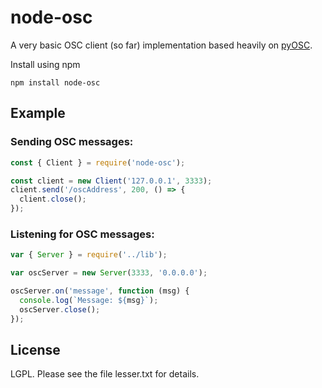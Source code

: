 # node-osc

A very basic OSC client (so far) implementation based heavily on [pyOSC](https://trac.v2.nl/wiki/pyOSC).

Install using npm

```
npm install node-osc
```

## Example

### Sending OSC messages:

```js
const { Client } = require('node-osc');

const client = new Client('127.0.0.1', 3333);
client.send('/oscAddress', 200, () => {
  client.close();
});
```
  
### Listening for OSC messages:

```js
var { Server } = require('../lib');

var oscServer = new Server(3333, '0.0.0.0');

oscServer.on('message', function (msg) {
  console.log(`Message: ${msg}`);
  oscServer.close();
});
```

## License

LGPL.  Please see the file lesser.txt for details.
